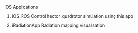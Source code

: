 iOS  Applications

1. iOS_ROS
  Control hector_quadrotor simulation using this app

2. iRadiationApp
  Radiation mapping visualisation 
